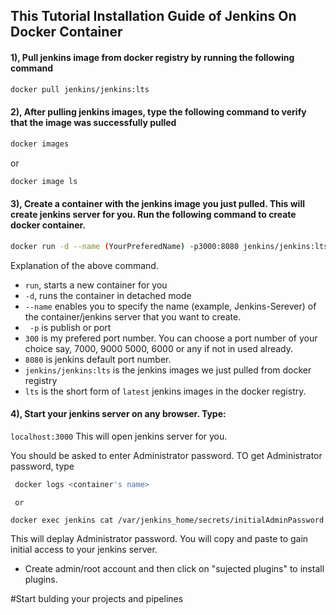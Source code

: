## This Tutorial Installation Guide of Jenkins On Docker Container 


#### 1), Pull jenkins image from docker registry by running the following command

```bash
docker pull jenkins/jenkins:lts
```

#### 2), After pulling jenkins images, type the following command to verify that the image was successfully pulled
```bash
docker images
```
or

```bash
docker image ls
```  


#### 3), Create a container with the jenkins image you just pulled. This will create jenkins server for you. Run the following command to create docker container.

```bash
docker run -d --name (YourPreferedName) -p3000:8080 jenkins/jenkins:lts
```
Explanation of the above command.
  - `run`, starts a new container for you
  - `-d`, runs the container in detached mode
  - `--name` enables you to specify the name (example, Jenkins-Serever) of the container/jenkins server that you want to create. 
  - ` -p` is publish or port 
  - `300` is my prefered port number. You can choose a port number of your choice say, 7000, 9000 5000, 6000 or any if not in used already. 
  - `8080` is jenkins default port number. 
  - `jenkins/jenkins:lts` is the jenkins images we just pulled from docker registry
  - `lts` is the short form of `latest` jenkins images in the docker registry.

#### 4), Start your jenkins server on any browser. Type:
`localhost:3000` This will open jenkins server for you. 

You should be asked to enter Administrator password. TO get Administrator password, type

```bash
 docker logs <container's name>
```
     or
 ```bash
 docker exec jenkins cat /var/jenkins_home/secrets/initialAdminPassword
 ```
This will deplay Administrator password. You will copy and paste to gain initial access to your jenkins server.

- Create admin/root account and then click on "sujected plugins" to install plugins. 

#Start bulding your projects and pipelines 